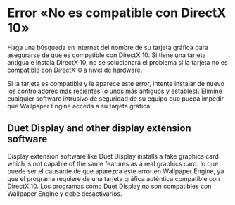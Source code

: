 # Error «No es compatible con DirectX 10»
Haga una búsqueda en internet del nombre de su tarjeta gráfica para asegurarse de que es compatible con DirectX 10. Si tiene una tarjeta antigua e instala DirectX 10, no se solucionará el problema si la tarjeta no es compatible con DirectX10 a nivel de hardware.

Si la tarjeta es compatible y le aparece este error, intente instalar de nuevo los controladores más recientes (o unos más antiguos y estables). Elimine cualquier software intrusivo de seguridad de su equipo que pueda impedir que Wallpaper Engine acceda a su tarjeta gráfica.

## Duet Display and other display extension software
Display extension software like Duet Display installs a fake graphics card which is not capable of the same features as a real graphics card. lo que puede ser el causante de que aparezca este error en Wallpaper Engine, ya que el programa requiere de una tarjeta gráfica auténtica compatible con DirectX 10. Los programas como Duet Display no son compatibles con Wallpaper Engine y debe desactivarlos.

